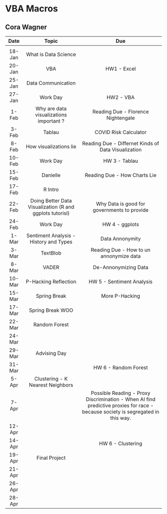 # VBA Macros
## Cora Wagner





|    Date    |                            Topic                           |                                                                  Due                                                                 |
|:----------:|:----------------------------------------------------------:|:------------------------------------------------------------------------------------------------------------------------------------:|
|            |                                                            |                                                                                                                                      |
|   18-Jan   |                   What   is Data Science                   |                                                                                                                                      |
|   20-Jan   |                             VBA                            |                                                             HW1 -   Excel                                                            |
|   25-Jan   |                    Data   Communication                    |                                                                                                                                      |
|   27-Jan   |                          Work Day                          |                                                              HW2 -   VBA                                                             |
|    1-Feb   |           Why are data visualizations important ?          |                                                 Reading   Due - Florence Nightengale                                                 |
|    3-Feb   |                           Tablau                           |                                                        COVID   Risk Calculator                                                       |
|    8-Feb   |                   How visualizations lie                   |                                          Reading Due - Differnet Kinds of Data Visualization                                         |
|   10-Feb   |                          Work Day                          |                                                             HW 3 - Tablau                                                            |
|   15-Feb   |                          Danielle                          |                                                     Reading Due - How Charts Lie                                                     |
|   17-Feb   |                           R Intro                          |                                                                                                                                      |
|   22-Feb   | Doing   Better Data Visualization (R and ggplots tutorisl) |                                             Why   Data is good for governments to provide                                            |
|   24-Feb   |                          Work Day                          |                                                            HW 4 - ggplots                                                            |
|    1-Mar   |           Sentiment Analysis - History and Types           |                                                            Data Annonymity                                                           |
|    3-Mar   |                          TextBlob                          |                                               Reading   Due - How to un annonymize data                                              |
|    8-Mar   |                            VADER                           |                                                        De-Annonymizing   Data                                                        |
|   10-Mar   |                   P-Hacking   Reflection                   |                                                       HW 5 - Sentiment Analysis                                                      |
|   15-Mar   |                        Spring Break                        |                                                           More   P-Hacking                                                           |
|   17-Mar   |                        Spring Break WOO                    |                                                                                                                                      |
|   22-Mar   |                        Random Forest                       |                                                                                                                                      |
|   24-Mar   |                                                            |                                                                                                                                      |
|   29-Mar   |                        Advising Day                        |                                                                                                                                      |
|   31-Mar   |                                                            |                                                         HW 6 - Random Forest                                                         |
|    5-Apr   |              Clustering - K Nearest Neighbors              |                                                                                                                                      |
|    7-Apr   |                                                            | Possible   Reading - Proxy Discrimination - When AI find predictive proxies for race -   because society is segregated in this way.  |
|   12-Apr   |                                                            |                                                                                                                                      |
|   14-Apr   |                                                            |                                                           HW 6 - Clustering                                                          |
|   19-Apr   |                        Final Project                       |                                                                                                                                      |
|   21-Apr   |                                                            |                                                                                                                                      |
|   26-Apr   |                                                            |                                                                                                                                      |
|   28-Apr   |                                                            |                                                                                                                                      |
